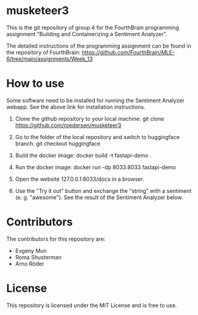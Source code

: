 # musketeer3

This is the git repository of group 4 for the FourthBrain programming assignment "Building and Containerizing a Sentiment Analyzer".

The detailed instructions of the programming assignment can be found in the repository of FourthBrain:
https://github.com/FourthBrain/MLE-6/tree/main/assignments/Week_13


# How to use

Some software need to be installed for running the Sentiment Analyzer webapp. See the above link for installation instructions.

1. Clone the github repository to your local machine:
   git clone https://github.com/roedersen/musketeer3
   
2. Go to the folder of the local repository and switch to huggingface branch:
   git checkout huggingface
   
3. Build the docker image:
   docker build -t fastapi-demo .

4. Run the docker image:
   docker run -dp 8033:8033 fastapi-demo

5. Open the website 127.0.0.1:8033/docs in a browser.

6. Use the "Try it out" button and exchange the "string" with a sentiment (e. g. "awesome"). See the result of the Sentiment Analyzer below.


# Contributors

The contributors for this repository are:
- Evgeny Mun
- Roma Shusterman
- Arno Röder


# License

This repository is licensed under the MIT License and is free to use.
